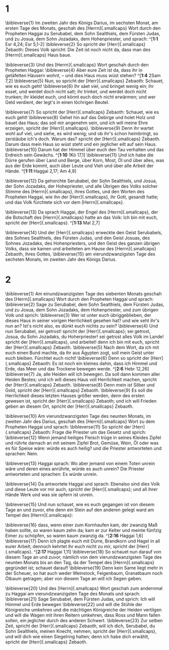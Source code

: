 # 1
\bibleverse{1} Im zweiten Jahr des Königs Darius, im sechsten Monat, am ersten Tage des Monats, geschah des [Herrn]{.smallcaps} Wort durch den Propheten Haggai zu Serubabel, dem Sohn Sealthiels, dem Fürsten Judas, und zu Josua, dem Sohn Jozadaks, dem Hohenpriester, und sprach: ^[**1:1** Esr 4,24; Esr 5,1-2] \bibleverse{2} So spricht der [Herr]{.smallcaps} Zebaoth: Dieses Volk spricht: Die Zeit ist noch nicht da, dass man des [Herrn]{.smallcaps} Haus baue. 



\bibleverse{3} Und des [Herrn]{.smallcaps} Wort geschah durch den Propheten Haggai: \bibleverse{4} Aber eure Zeit ist da, dass ihr in getäfelten Häusern wohnt, – und dies Haus muss wüst stehen? ^[**1:4** 2Sam 7,2] \bibleverse{5} Nun, so spricht der [Herr]{.smallcaps} Zebaoth: Schauet, wie es euch geht! \bibleverse{6} Ihr säet viel, und bringet wenig ein; ihr esset, und werdet doch nicht satt; ihr trinket, und werdet doch nicht trunken; ihr kleidet euch, und könnt euch doch nicht erwärmen; und wer Geld verdient, der legt's in einen löchrigen Beutel. 



\bibleverse{7} So spricht der [Herr]{.smallcaps} Zebaoth: Schauet, wie es euch geht! \bibleverse{8} Gehet hin auf das Gebirge und holet Holz und bauet das Haus; das soll mir angenehm sein, und ich will meine Ehre erzeigen, spricht der [Herr]{.smallcaps}. \bibleverse{9} Denn ihr wartet wohl auf viel, und siehe, es wird wenig; und ob ihr's schon heimbringt, so zerstäube ich's doch. Warum das? spricht der [Herr]{.smallcaps} Zebaoth. Darum dass mein Haus so wüst steht und ein jeglicher eilt auf sein Haus. \bibleverse{10} Darum hat der Himmel über euch den Tau verhalten und das Erdreich sein Gewächs. ^[**1:10** 1Kö 17,1] \bibleverse{11} Und ich habe die Dürre gerufen über Land und Berge, über Korn, Most, Öl und über alles, was aus der Erde kommt, auch über Leute und Vieh und über alle Arbeit der Hände. 
^[**1:11** Haggai 2,17; Am 4,9] 
 

\bibleverse{12} Da gehorchte Serubabel, der Sohn Sealthiels, und Josua, der Sohn Jozadaks, der Hohepriester, und alle Übrigen des Volks solcher Stimme des [Herrn]{.smallcaps}, ihres Gottes, und den Worten des Propheten Haggai, wie ihn der [Herr]{.smallcaps}, ihr Gott, gesandt hatte; und das Volk fürchtete sich vor dem [Herrn]{.smallcaps}. 


\bibleverse{13} Da sprach Haggai, der Engel des [Herrn]{.smallcaps}, der die Botschaft des [Herrn]{.smallcaps} hatte an das Volk: Ich bin mit euch, spricht der [Herr]{.smallcaps}. 
^[**1:13** Mal 2,7] 


\bibleverse{14} Und der [Herr]{.smallcaps} erweckte den Geist Serubabels, des Sohnes Sealthiels, des Fürsten Judas, und den Geist Josuas, des Sohnes Jozadaks, des Hohenpriesters, und den Geist des ganzen übrigen Volks, dass sie kamen und arbeiteten am Hause des [Herrn]{.smallcaps} Zebaoth, ihres Gottes, \bibleverse{15} am vierundzwanzigsten Tage des sechsten Monats, im zweiten Jahr des Königs Darius.
# 2
\bibleverse{1} Am einundzwanzigsten Tage des siebenten Monats geschah des [Herrn]{.smallcaps} Wort durch den Propheten Haggai und sprach: \bibleverse{2} Sage zu Serubabel, dem Sohn Sealthiels, dem Fürsten Judas, und zu Josua, dem Sohn Jozadaks, dem Hohenpriester, und zum übrigen Volk und sprich: \bibleverse{3} Wer ist unter euch übriggeblieben, der dieses Haus in seiner vorigen Herrlichkeit gesehen hat? und wie seht ihr's nun an? Ist's nicht also, es dünkt euch nichts zu sein? \bibleverse{4} Und nun Serubabel, sei getrost! spricht der [Herr]{.smallcaps}; sei getrost, Josua, du Sohn Jozadaks, du Hoherpriester! sei getrost alles Volk im Lande! spricht der [Herr]{.smallcaps}, und arbeitet! denn ich bin mit euch, spricht der [Herr]{.smallcaps} Zebaoth. \bibleverse{5} Nach dem Wort, da ich mit euch einen Bund machte, da ihr aus Ägypten zogt, soll mein Geist unter euch bleiben. Fürchtet euch nicht! \bibleverse{6} Denn so spricht der [Herr]{.smallcaps} Zebaoth: Es ist noch ein kleines dahin, dass ich Himmel und Erde, das Meer und das Trockene bewegen werde. ^[**2:6** Hebr 12,26] \bibleverse{7} Ja, alle Heiden will ich bewegen. Da soll dann kommen aller Heiden Bestes; und ich will dieses Haus voll Herrlichkeit machen, spricht der [Herr]{.smallcaps} Zebaoth. \bibleverse{8} Denn mein ist Silber und Gold, spricht der [Herr]{.smallcaps} Zebaoth. \bibleverse{9} Es soll die Herrlichkeit dieses letzten Hauses größer werden, denn des ersten gewesen ist, spricht der [Herr]{.smallcaps} Zebaoth; und ich will Frieden geben an diesem Ort, spricht der [Herr]{.smallcaps} Zebaoth. 



\bibleverse{10} Am vierundzwanzigsten Tage des neunten Monats, im zweiten Jahr des Darius, geschah des [Herrn]{.smallcaps} Wort zu dem Propheten Haggai und sprach: \bibleverse{11} So spricht der [Herr]{.smallcaps} Zebaoth: Frage die Priester um das Gesetz und sprich: \bibleverse{12} Wenn jemand heiliges Fleisch trüge in seines Kleides Zipfel und rührte darnach an mit seinem Zipfel Brot, Gemüse, Wein, Öl oder was es für Speise wäre: würde es auch heilig? und die Priester antworteten und sprachen: Nein. 


\bibleverse{13} Haggai sprach: Wo aber jemand von einem Toten unrein wäre und deren eines anrührte, würde es auch unrein? Die Priester antworteten und sprachen: Es würde unrein. 


\bibleverse{14} Da antwortete Haggai und sprach: Ebenalso sind dies Volk und diese Leute vor mir auch, spricht der [Herr]{.smallcaps}; und all ihrer Hände Werk und was sie opfern ist unrein. 


\bibleverse{15} Und nun schauet, wie es euch gegangen ist von diesem Tage an und zuvor, ehe denn ein Stein auf den anderen gelegt ward am Tempel des [Herrn]{.smallcaps}: 


\bibleverse{16} dass, wenn einer zum Kornhaufen kam, der zwanzig Maß haben sollte, so waren kaum zehn da; kam er zur Kelter und meinte fünfzig Eimer zu schöpfen, so waren kaum zwanzig da. ^[**2:16** Haggai 1,6] \bibleverse{17} Denn ich plagte euch mit Dürre, Brandkorn und Hagel in all eurer Arbeit; dennoch kehrtet ihr euch nicht zu mir, spricht der [Herr]{.smallcaps}. ^[**2:17** Haggai 1,11] \bibleverse{18} So schauet nun darauf von diesem Tage an und zuvor, nämlich von dem vierundzwanzigsten Tage des neunten Monats bis an den Tag, da der Tempel des [Herrn]{.smallcaps} gegründet ist; schauet darauf! \bibleverse{19} Denn kein Same liegt mehr in der Scheuer, so hat auch weder Weinstock, Feigenbaum, Granatbaum noch Ölbaum getragen; aber von diesem Tage an will ich Segen geben. 

 

\bibleverse{20} Und des [Herrn]{.smallcaps} Wort geschah zum andernmal zu Haggai am vierundzwanzigsten Tage des Monats und sprach: \bibleverse{21} Sage Serubabel, dem Fürsten Judas, und sprich: Ich will Himmel und Erde bewegen \bibleverse{22} und will die Stühle der Königreiche umkehren und die mächtigen Königreiche der Heiden vertilgen und will die Wagen mit ihren Reitern umkehren, dass Ross und Mann fallen sollen, ein jeglicher durch des anderen Schwert. \bibleverse{23} Zur selben Zeit, spricht der [Herr]{.smallcaps} Zebaoth, will ich dich, Serubabel, du Sohn Sealthiels, meinen Knecht, nehmen, spricht der [Herr]{.smallcaps}, und will dich wie einen Siegelring halten; denn ich habe dich erwählt, spricht der [Herr]{.smallcaps} Zebaoth.